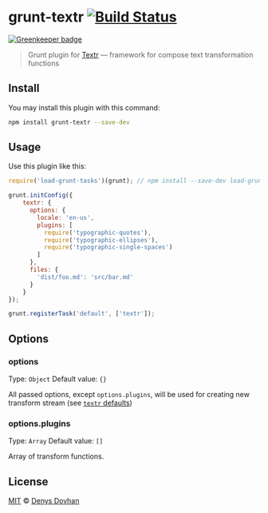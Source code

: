 # grunt-textr [![Build Status][travis-bange]][travis-status]

[![Greenkeeper badge](https://badges.greenkeeper.io/denysdovhan/grunt-textr.svg)](https://greenkeeper.io/)

> Grunt plugin for [Textr][textr] — framework for compose text transformation functions

## Install

You may install this plugin with this command:

```sh
npm install grunt-textr --save-dev
```

## Usage

Use this plugin like this:

```js
require('load-grunt-tasks')(grunt); // npm install --save-dev load-grunt-tasks

grunt.initConfig({
    textr: {
      options: {
        locale: 'en-us',
        plugins: [
          require('typographic-quotes'),
          require('typographic-ellipses'),
          require('typographic-single-spaces')
        ]
      },
      files: {
        'dist/foo.md': 'src/bar.md'
      }
    }
});

grunt.registerTask('default', ['textr']);
```

## Options

### options
Type: `Object`
Default value: `{}`

All passed options, except `options.plugins`, will be used for creating new transform stream (see [`textr` defaults][textr-defaults])

### options.plugins
Type: `Array`
Default value: `[]`

Array of transform functions.

## License

[MIT][mit-license] © [Denys Dovhan][denysdovhan]

[travis-bange]: https://travis-ci.org/denysdovhan/grunt-textr.svg
[travis-status]: https://travis-ci.org/denysdovhan/grunt-textr
[textr]: https://github.com/shuvalov-anton/textr
[textr-defaults]: https://github.com/shuvalov-anton/textr#textrdefaults
[mit-license]: http://opensource.org/licenses/MIT
[denysdovhan]: http://denysdovhan.com/
